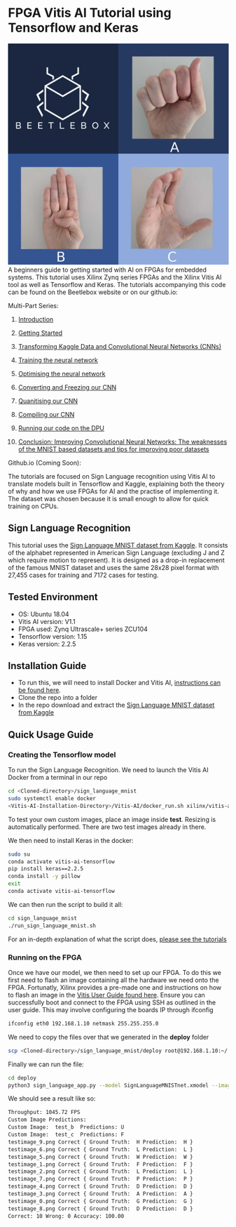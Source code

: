 # FPGA Vitis AI Tutorial using Tensorflow and Keras

![Image of Sign Language MNIST](https://github.com/beetleboxorg/sign_language_mnist/blob/master/sign_language_cover_square.jpg)
A beginners guide to getting started with AI on FPGAs for embedded systems. This tutorial uses Xilinx Zynq series FPGAs and the Xilinx Vitis AI tool as well as Tensorflow and Keras. The tutorials accompanying this code can be found on the Beetlebox website or on our github.io:

Multi-Part Series:

1. [Introduction](https://beetlebox.org/vitis-ai-using-tensorflow-and-keras-tutorial-part-1/)

2. [Getting Started](https://beetlebox.org/vitis-ai-using-tensorflow-and-keras-tutorial-part-2/)

3. [Transforming Kaggle Data and Convolutional Neural Networks (CNNs)](https://beetlebox.org/vitis-ai-using-tensorflow-and-keras-tutorial-part-3/)

4. [Training the neural network](https://beetlebox.org/vitis-ai-using-tensorflow-and-keras-part-4)

5. [Optimising the neural network](https://beetlebox.org/vitis-ai-using-tensorflow-and-keras-tutorial-part-5/)

6. [Converting and Freezing our CNN](https://beetlebox.org/vitis-ai-using-tensorflow-and-keras-tutorial-part-6/)

7. [Quanitising our CNN](https://beetlebox.org/vitis-ai-using-tensorflow-and-keras-tutorial-part-7/)

8. [Compiling our CNN](https://beetlebox.org/vitis-ai-using-tensorflow-and-keras-tutorial-part-8/)

9. [Running our code on the DPU](https://beetlebox.org/vitis-ai-using-tensorflow-and-keras-tutorial-part-9/)

10. [Conclusion: Improving Convolutional Neural Networks: The weaknesses of the MNIST based datasets and tips for improving poor datasets](https://beetlebox.org/improving-convolutional-neural-networks-the-weaknesses-of-the-mnist-based-datasets-and-tips-for-improving-poor-datasets/)

Github.io (Coming Soon):

The tutorials are focused on Sign Language recognition using Vitis AI to translate models built in Tensorflow and Kaggle, explaining both the theory of why and how we use FPGAs for AI and the practise of implementing it. The dataset was chosen because it is small enough to allow for quick training on CPUs.

## Sign Language Recognition
This tutorial uses the [Sign Language MNIST dataset from Kaggle](https://www.kaggle.com/datamunge/sign-language-mnist). It consists of the alphabet represented in American Sign Language (excluding J and Z which require motion to represent). It is designed as a drop-in replacement of the famous MNIST dataset and uses the same 28x28 pixel format with 27,455 cases for training and 7172 cases for testing.  

## Tested Environment
* OS: Ubuntu 18.04
* Vitis AI version: V1.1
* FPGA used: Zynq Ultrascale+ series ZCU104
* Tensorflow version: 1.15
* Keras version: 2.2.5

## Installation Guide
* To run this, we will need to install Docker and Vitis AI, [instructions can be found here](https://github.com/Xilinx/Vitis-AI).
* Clone the repo into a folder
* In the repo download and extract the [Sign Language MNIST dataset from Kaggle](https://www.kaggle.com/datamunge/sign-language-mnist)


## Quick Usage Guide
### Creating the Tensorflow model
To run the Sign Language Recognition. We need to launch the Vitis AI Docker from a terminal in our repo
```bash
cd <Cloned-directory>/sign_language_mnist
sudo systemctl enable docker
<Vitis-AI-Installation-Directory>/Vitis-AI/docker_run.sh xilinx/vitis-ai-cpu:latest

```
To test your own custom images, place an image inside **test**. Resizing is automatically performed. There are two test images already in there.

We then need to install Keras in the docker:
```bash
sudo su
conda activate vitis-ai-tensorflow
pip install keras==2.2.5
conda install -y pillow
exit
conda activate vitis-ai-tensorflow

```
We can then run the script to build it all:
```bash
cd sign_language_mnist
./run_sign_language_mnist.sh 

```
For an in-depth explanation of what the script does, [please see the tutorials](https://beetlebox.org/vitis-ai-using-tensorflow-and-keras-tutorial-part-1/)

### Running on the FPGA
Once we have our model, we then need to set up our FPGA. To do this we first need to flash an image containing all the hardware we need onto the FPGA. Fortunatly, Xilinx provides a pre-made one and instructions on how to flash an image in the [Vitis User Guide found here](https://www.xilinx.com/html_docs/vitis_ai/1_1/gum1570690244788.html). Ensure you can successfully boot and connect to the FPGA using SSH as outlined in the user guide. This may involve configuring the boards IP through ifconfig

```bash
ifconfig eth0 192.168.1.10 netmask 255.255.255.0

```

We  need to copy the files over that we generated in the __deploy__ folder

```bash
scp <Cloned-directory>/sign_language_mnist/deploy root@192.168.1.10:~/

```

Finally we can run the file:
```bash
cd deploy
python3 sign_language_app.py --model SignLanguageMNISTnet.xmodel --image_dir images --threads 1

```
We should see a result like so:

```bash
Throughput: 1045.72 FPS
Custom Image Predictions:
Custom Image:  test_b  Predictions: U
Custom Image:  test_c  Predictions: F
testimage_9.png Correct { Ground Truth:  H Prediction:  H }
testimage_6.png Correct { Ground Truth:  L Prediction:  L }
testimage_5.png Correct { Ground Truth:  W Prediction:  W }
testimage_1.png Correct { Ground Truth:  F Prediction:  F }
testimage_2.png Correct { Ground Truth:  L Prediction:  L }
testimage_7.png Correct { Ground Truth:  P Prediction:  P }
testimage_4.png Correct { Ground Truth:  D Prediction:  D }
testimage_3.png Correct { Ground Truth:  A Prediction:  A }
testimage_0.png Correct { Ground Truth:  G Prediction:  G }
testimage_8.png Correct { Ground Truth:  D Prediction:  D }
Correct: 10 Wrong: 0 Accuracy: 100.00

```

